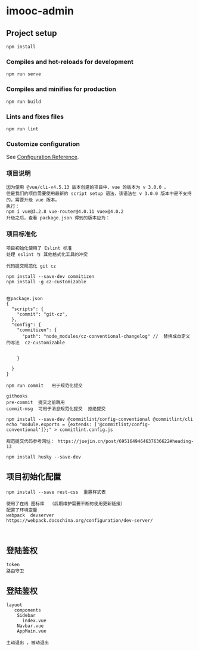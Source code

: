 # imooc-admin

## Project setup
```
npm install
```

### Compiles and hot-reloads for development
```
npm run serve
```

### Compiles and minifies for production
```
npm run build
```

### Lints and fixes files
```
npm run lint
```

### Customize configuration
See [Configuration Reference](https://cli.vuejs.org/config/).

### 项目说明
```
因为使用 @vue/cli-v4.5.13 版本创建的项目中，vue 的版本为 v 3.0.0 。
但是我们的项目需要使用最新的 script setup 语法，该语法在 v 3.0.0 版本中是不支持的，需要升级 vue 版本。
执行：
npm i vue@3.2.8 vue-router@4.0.11 vuex@4.0.2
升级之后，查看 package.json 得到的版本应为：    
```
### 项目标准化
```
项目初始化使用了 Eslint 标准
处理 eslint 与 其他格式化工具的冲突

代码提交规范化 git cz

npm install --save-dev commitizen
npm install -g cz-customizable


在package.json
{
  "scripts": {
    "commit": "git-cz",
  },
  "config": {
    "commitizen": {
      "path": "node_modules/cz-conventional-changelog" //  替换成自定义的写法  cz-customizable


    }

  }
}

npm run commit   用于规范化提交

githooks   
pre-commit  提交之前跳用
commit-msg  可用于消息规范化提交  拒绝提交

npm install --save-dev @commitlint/config-conventional @commitlint/cli
echo "module.exports = {extends: ['@commitlint/config-conventional']};" > commitlint.config.js

规范提交代码参考网址： https://juejin.cn/post/6951649464637636622#heading-13

npm install husky --save-dev

```

## 项目初始化配置
```
npm install --save rest-css  重置样式表

使用了在线 图标库  （后期维护需要不断的使用更新链接）
配置了环境变量 
webpack  devserver
https://webpack.docschina.org/configuration/dev-server/



```
## 登陆鉴权
```
token   
路由守卫

```
## 登陆鉴权
```
layuot
   components
    Sidebar
      index.vue
    Navbar.vue
    AppMain.vue 

主动退出 ，被动退出

```